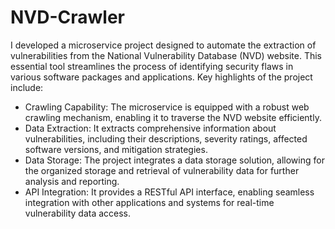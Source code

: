 # NVD-Crawler

I developed a microservice project designed to automate the extraction of vulnerabilities from the National Vulnerability Database (NVD) website. This essential tool streamlines the process of identifying security flaws in various software packages and applications. Key highlights of the project include:

  -  Crawling Capability: The microservice is equipped with a robust web crawling mechanism, enabling it to traverse the NVD website efficiently.
  -  Data Extraction: It extracts comprehensive information about vulnerabilities, including their descriptions, severity ratings, affected software versions, and mitigation strategies.
  -  Data Storage: The project integrates a data storage solution, allowing for the organized storage and retrieval of vulnerability data for further analysis and reporting.
  - API Integration: It provides a RESTful API interface, enabling seamless integration with other applications and systems for real-time vulnerability data access.


